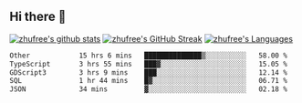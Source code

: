 ## Hi there 👋
[![zhufree's github stats](https://github-readme-stats.vercel.app/api?username=zhufree&show_icons=true&count_private=true)](https://github.com/anuraghazra/github-readme-stats)
[![zhufree's GitHub Streak](https://streak-stats.demolab.com/?user=zhufree)](https://git.io/streak-stats)
[![zhufree's Languages](https://github-readme-stats.vercel.app/api/top-langs/?username=zhufree&layout=compact&langs_count=10)](https://github.com/anuraghazra/github-readme-stats)
<!--START_SECTION:waka-->

```txt
Other            15 hrs 6 mins   ██████████████▒░░░░░░░░░░   58.00 %
TypeScript       3 hrs 55 mins   ███▓░░░░░░░░░░░░░░░░░░░░░   15.05 %
GDScript3        3 hrs 9 mins    ███░░░░░░░░░░░░░░░░░░░░░░   12.14 %
SQL              1 hr 44 mins    █▓░░░░░░░░░░░░░░░░░░░░░░░   06.71 %
JSON             34 mins         ▓░░░░░░░░░░░░░░░░░░░░░░░░   02.18 %
```

<!--END_SECTION:waka-->

<!--
**zhufree/zhufree** is a ✨ _special_ ✨ repository because its `README.md` (this file) appears on your GitHub profile.

Here are some ideas to get you started:

- 🔭 I’m currently working on ...
- 🌱 I’m currently learning ...
- 👯 I’m looking to collaborate on ...
- 🤔 I’m looking for help with ...
- 💬 Ask me about ...
- 📫 How to reach me: ...
- 😄 Pronouns: ...
- ⚡ Fun fact: ...
-->

